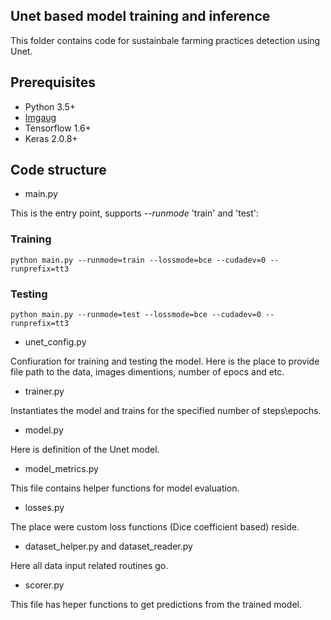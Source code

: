 ## Unet based model training and inference
This folder contains code for sustainbale farming practices detection using Unet.

## Prerequisites
- Python 3.5+
- [Imgaug](https://github.com/aleju/imgaug)
- Tensorflow 1.6+
- Keras 2.0.8+

## Code structure

- main.py

This is the entry point, supports _--runmode_ 'train' and 'test':
### Training
`python main.py --runmode=train --lossmode=bce --cudadev=0 --runprefix=tt3`
### Testing
`python main.py --runmode=test --lossmode=bce --cudadev=0 --runprefix=tt3`

- unet_config.py

Confiuration for training and testing the model. Here is the place to provide file path to the data, images dimentions, number of epocs and etc.

- trainer.py

Instantiates the model and trains for the specified number of steps\epochs.

- model.py

Here is definition of the Unet model.

- model_metrics.py

This file contains helper functions for model evaluation.

- losses.py

The place were custom loss functions (Dice coefficient based) reside.

- dataset_helper.py and dataset_reader.py

Here all data input related routines go.

- scorer.py

This file has heper functions to get predictions from the trained model.